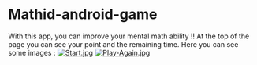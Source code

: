 # Mathid-android-game
With this app, you can improve your mental math ability !!
At the top of the page you can see your point and the remaining time.
Here you can see some images :
[![Start.jpg](https://i.postimg.cc/vT1pgHGq/Start.jpg)](https://postimg.cc/Cngv90Bk)
[![Play-Again.jpg](https://i.postimg.cc/bJKjR2Vc/Play-Again.jpg)](https://postimg.cc/cgMjx6NX)
